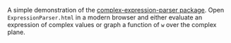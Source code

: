 A simple demonstration of the [complex-expression-parser
package](https://www.npmjs.com/package/complex-expression-parser). Open
`ExpressionParser.html` in a modern browser and either evaluate an expression of
complex values or graph a function of `w` over the complex plane.
